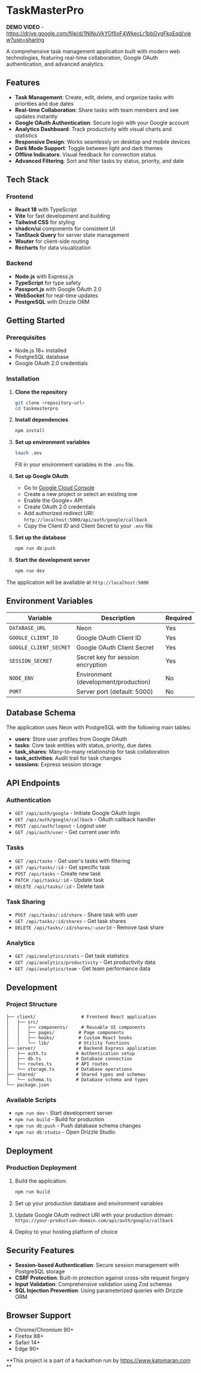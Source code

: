 # TaskMasterPro

**DEMO VIDEO** - https://drive.google.com/file/d/1NiNuVkYOfIIxF4WkecLr1bbGygFkoEqd/view?usp=sharing

A comprehensive task management application built with modern web technologies, featuring real-time collaboration, Google OAuth authentication, and advanced analytics.

## Features

- **Task Management**: Create, edit, delete, and organize tasks with priorities and due dates
- **Real-time Collaboration**: Share tasks with team members and see updates instantly
- **Google OAuth Authentication**: Secure login with your Google account
- **Analytics Dashboard**: Track productivity with visual charts and statistics
- **Responsive Design**: Works seamlessly on desktop and mobile devices
- **Dark Mode Support**: Toggle between light and dark themes
- **Offline Indicators**: Visual feedback for connection status
- **Advanced Filtering**: Sort and filter tasks by status, priority, and date

## Tech Stack

### Frontend
- **React 18** with TypeScript
- **Vite** for fast development and building
- **Tailwind CSS** for styling
- **shadcn/ui** components for consistent UI
- **TanStack Query** for server state management
- **Wouter** for client-side routing
- **Recharts** for data visualization

### Backend
- **Node.js** with Express.js
- **TypeScript** for type safety
- **Passport.js** with Google OAuth 2.0
- **WebSocket** for real-time updates
- **PostgreSQL** with Drizzle ORM

## Getting Started

### Prerequisites

- Node.js 18+ installed
- PostgreSQL database
- Google OAuth 2.0 credentials

### Installation

1. **Clone the repository**
   ```bash
   git clone <repository-url>
   cd taskmasterpro
   ```

2. **Install dependencies**
   ```bash
   npm install
   ```

3. **Set up environment variables**
   ```bash
   touch .env
   ```
   Fill in your environment variables in the `.env` file.

4. **Set up Google OAuth**
   - Go to [Google Cloud Console](https://console.cloud.google.com/)
   - Create a new project or select an existing one
   - Enable the Google+ API
   - Create OAuth 2.0 credentials
   - Add authorized redirect URI: `http://localhost:5000/api/auth/google/callback`
   - Copy the Client ID and Client Secret to your `.env` file

5. **Set up the database**
   ```bash
   npm run db:push
   ```

6. **Start the development server**
   ```bash
   npm run dev
   ```

The application will be available at `http://localhost:5000`

## Environment Variables

| Variable | Description | Required |
|----------|-------------|----------|
| `DATABASE_URL` | Neon | Yes |
| `GOOGLE_CLIENT_ID` | Google OAuth Client ID | Yes |
| `GOOGLE_CLIENT_SECRET` | Google OAuth Client Secret | Yes |
| `SESSION_SECRET` | Secret key for session encryption | Yes |
| `NODE_ENV` | Environment (development/production) | No |
| `PORT` | Server port (default: 5000) | No |

## Database Schema

The application uses Neon with PostgreSQL with the following main tables:

- **users**: Store user profiles from Google OAuth
- **tasks**: Core task entities with status, priority, due dates
- **task_shares**: Many-to-many relationship for task collaboration
- **task_activities**: Audit trail for task changes
- **sessions**: Express session storage

## API Endpoints

### Authentication
- `GET /api/auth/google` - Initiate Google OAuth login
- `GET /api/auth/google/callback` - OAuth callback handler
- `POST /api/auth/logout` - Logout user
- `GET /api/auth/user` - Get current user info

### Tasks
- `GET /api/tasks` - Get user's tasks with filtering
- `GET /api/tasks/:id` - Get specific task
- `POST /api/tasks` - Create new task
- `PATCH /api/tasks/:id` - Update task
- `DELETE /api/tasks/:id` - Delete task

### Task Sharing
- `POST /api/tasks/:id/share` - Share task with user
- `GET /api/tasks/:id/shares` - Get task shares
- `DELETE /api/tasks/:id/shares/:userId` - Remove task share

### Analytics
- `GET /api/analytics/stats` - Get task statistics
- `GET /api/analytics/productivity` - Get productivity data
- `GET /api/analytics/team` - Get team performance data

## Development

### Project Structure

```
├── client/                 # Frontend React application
│   ├── src/
│   │   ├── components/     # Reusable UI components
│   │   ├── pages/         # Page components
│   │   ├── hooks/         # Custom React hooks
│   │   └── lib/           # Utility functions
├── server/                # Backend Express application
│   ├── auth.ts           # Authentication setup
│   ├── db.ts             # Database connection
│   ├── routes.ts         # API routes
│   └── storage.ts        # Database operations
├── shared/               # Shared types and schemas
│   └── schema.ts         # Database schema and types
└── package.json
```

### Available Scripts

- `npm run dev` - Start development server
- `npm run build` - Build for production
- `npm run db:push` - Push database schema changes
- `npm run db:studio` - Open Drizzle Studio


## Deployment

### Production Deployment

1. Build the application:
   ```bash
   npm run build
   ```

2. Set up your production database and environment variables

3. Update Google OAuth redirect URI with your production domain:
   `https://your-production-domain.com/api/auth/google/callback`

4. Deploy to your hosting platform of choice

## Security Features

- **Session-based Authentication**: Secure session management with PostgreSQL storage
- **CSRF Protection**: Built-in protection against cross-site request forgery
- **Input Validation**: Comprehensive validation using Zod schemas
- **SQL Injection Prevention**: Using parameterized queries with Drizzle ORM

## Browser Support

- Chrome/Chromium 90+
- Firefox 88+
- Safari 14+
- Edge 90+

**This project is a part of a hackathon run by 
https://www.katomaran.com **
